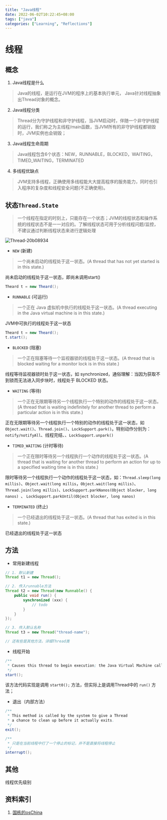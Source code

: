 ```yaml
---
title: "Java线程"
date: 2022-06-02T10:22:45+08:00
tags: ["java"]
categories: ["Learning", "Reflections"]
---
```


# 线程

## 概念
1. Java线程是什么  
> Java的线程，是运行在JVM的程序上的基本执行单元， Java针对线程抽象出Thread对象的概念。

2. Java线程分类
> Thread分为守护线程和非守护线程，当JVM启动时，伴随一个非守护线程的运行，我们称之为主线程/main函数，当JVM所有的非守护线程都销毁时，JVM实例也会销毁；

3. Java线程生命周期
> Java线程包含6个状态：NEW，RUNNABLE，BLOCKED，WAITING，TIMED_WAITING，TERMINATED

4. 多线程优缺点
> JVM支持多线程，正确使用多线程能大大提高程序的服务能力，同时也引入程序的复杂度和线程安全问题(不正确使用)。

## 状态`Thread.State`
> 一个线程在指定的时刻上，只能存在一个状态；JVM的线程状态和操作系统的线程状态不是一一对应的。了解线程状态可用于分析线程问题/监控，不建议通过判断线程状态来进行逻辑处理

![Thread-20b08934](https://image.shijinping.cn/picgo/202206021024473.png)

* `NEW` (新建)       
> 一个尚未启动的线程处于这一状态。(A thread that has not yet started is in this state.)

尚未启动的线程处于这一状态，即尚未调用start()
```Java
Theard t = new Theard();
```

* `RUNNABLE` (可运行)       
> 一个正在 Java 虚拟机中执行的线程处于这一状态。(A thread executing in the Java virtual machine is in this state.)

JVM中可执行的线程处于这一状态
```Java
Theard t = new Theard();
t.start();
```

* `BLOCKED` (阻塞)       
> 一个正在阻塞等待一个监视器锁的线程处于这一状态。(A thread that is blocked waiting for a monitor lock is in this state.)

线程等待监视器锁时处于这一状态，如 synchronized，通俗理解：当因为获取不到锁而无法进入同步块时，线程处于 BLOCKED 状态。

* `WAITING` (等待)       
> 一个正在无限期等待另一个线程执行一个特别的动作的线程处于这一状态。(A thread that is waiting indefinitely for another thread to perform a particular action is in this state.)

正在无限期等待另一个线程执行一个特别的动作的线程处于这一状态，如 `Object.wait()`、`Thread.join()`、`LockSupport.park()`。特别动作分别为：`notify/notifyAll`、线程完结、、`LockSupport.unpark()`

* `TIMED_WAITING` (计时等待)       
> 一个正在限时等待另一个线程执行一个动作的线程处于这一状态。(A thread that is waiting for another thread to perform an action for up to a specified waiting time is in this state.)

限时等待另一个线程执行一个动作的线程处于这一状态，如：`Thread.sleep(long millis)`、`Object.wait(long millis`，`Object.wait(long millis)`、`Thread.join(long millis)`、`LockSupport.parkNanos(Object blocker, long nanos) `、 `LockSupport.parkUntil(Object blocker, long nanos)`

* `TERMINATED` (终止)       
> 一个已经退出的线程处于这一状态。(A thread that has exited is in this state.)

已经退出的线程处于这一状态

## 方法
* 常用新建线程

```Java
// 1. 默认新建
Thread t1 = new Thread();

// 2. 传入runnable方法
Thread t2 = new Thread(new Runnable() {
	public void run() {
		synchronized (xxx) {
			// todo
		}
	}
});

// 3. 传入默认名称
Thread t3 = new Thread("thread-name");

// 还有些是其他方法，详细Thread类

```

* 线程开始

```Java
/**
 * Causes this thread to begin execution; the Java Virtual Machine calls the run method of this thread.
 */
start();
```
该方法代码实现是调用 `start0();` 方法，但实际上是调用Thread中的 `run()` 方法；

* 退出（内部方法）

```Java
/**
 * This method is called by the system to give a Thread
 * a chance to clean up before it actually exits.
 */
exit();
```

```Java
/**
 * 只是在当前线程中打了一个停止的标记，并不是直接将线程停止
 */
interrupt();
```




## 其他
线程优先级别


## 资料索引
1. [国栋的osChina](https://my.oschina.net/goldenshaw?tab=newest&catalogId=3277710)